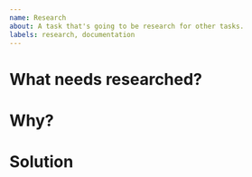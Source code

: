 ```yaml
---
name: Research
about: A task that's going to be research for other tasks. 
labels: research, documentation
---
```

<!--- Provide a short summary in the Title -->
# What needs researched?
<!--- Provide a description of the research that needs done. -->

# Why?
<!--- Why do we need to research this? What purpose will it serve? -->

# Solution
<!--- Tell us the results of the research, include pictures if necessary!! -->
